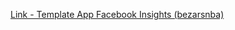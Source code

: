 [Link - Template App Facebook Insights (bezarsnba)](https://github.com/bezarsnba/monitoring_insight_facebook_zabbix)
